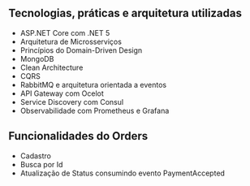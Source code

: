 ## Tecnologias, práticas e arquitetura utilizadas
- ASP.NET Core com .NET 5
- Arquitetura de Microsserviços
- Princípios do Domain-Driven Design
- MongoDB
- Clean Architecture
- CQRS
- RabbitMQ e arquitetura orientada a eventos
- API Gateway com Ocelot 
- Service Discovery com Consul
- Observabilidade com Prometheus e Grafana

## Funcionalidades do Orders
- Cadastro
- Busca por Id
- Atualização de Status consumindo evento PaymentAccepted

